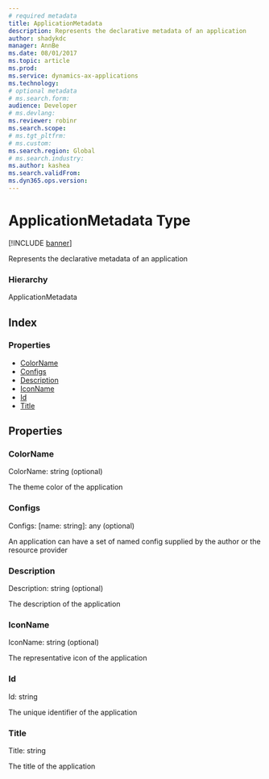 ```yaml
---
# required metadata
title: ApplicationMetadata
description: Represents the declarative metadata of an application
author: shadykdc
manager: AnnBe
ms.date: 08/01/2017
ms.topic: article
ms.prod: 
ms.service: dynamics-ax-applications
ms.technology: 
# optional metadata
# ms.search.form:
audience: Developer
# ms.devlang: 
ms.reviewer: robinr
ms.search.scope: 
# ms.tgt_pltfrm: 
# ms.custom:
ms.search.region: Global
# ms.search.industry: 
ms.author: kashea
ms.search.validFrom:
ms.dyn365.ops.version:
---
```


# ApplicationMetadata Type

[!INCLUDE [banner](../../../../includes/banner.md)]

Represents the declarative metadata of an application

### Hierarchy

ApplicationMetadata <br>

## Index

### Properties

* [ColorName](services-application-iapplicationmetadata.md#colorname)
* [Configs](services-application-iapplicationmetadata.md#configs)
* [Description](services-application-iapplicationmetadata.md#description)
* [IconName](services-application-iapplicationmetadata.md#iconname)
* [Id](services-application-iapplicationmetadata.md#id)
* [Title](services-application-iapplicationmetadata.md#title)

## Properties

### ColorName

ColorName: string (optional) 

The theme color of the application


### Configs

Configs: [name: string]: any (optional) 

An application can have a set of named config supplied by the author or the resource provider


### Description

Description: string (optional) 

The description of the application


### IconName

IconName: string (optional) 

The representative icon of the application


### Id

Id: string

The unique identifier of the application


### Title

Title: string

The title of the application


